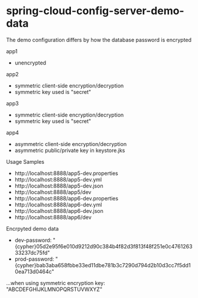 # spring-cloud-config-server-demo-data

The demo configuration differs by how the database password is encrypted


app1
* unencrypted

app2
* symmetric client-side encryption/decryption
* symmetric key used is "secret"

app3
* symmetric client-side encryption/decryption
* symmetric key used is "secret"

app4
* asymmetric client-side encryption/decryption
* asymmetric public/private key in keystore.jks



Usage Samples
* http://localhost:8888/app5-dev.properties
* http://localhost:8888/app5-dev.yml
* http://localhost:8888/app5-dev.json
* http://localhost:8888/app5/dev
* http://localhost:8888/app6-dev.properties
* http://localhost:8888/app6-dev.yml
* http://localhost:8888/app6-dev.json
* http://localhost:8888/app6/dev


Encrpyted demo data
* dev-password: "{cypher}05d2e95f6e010d9212d90c384b4f82d3f813f48f251e0c476126333237dc75fd"
* prod-password: "{cypher}bab3aba658fbbe33ed11dbe781b3c7290d794d2b10d3cc7f5dd10ea713d0464c"

...when using symmetric encryption key: "ABCDEFGHIJKLMNOPQRSTUVWXYZ"
